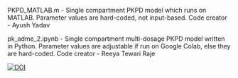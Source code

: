 PKPD_MATLAB.m - Single compartment PKPD model which runs on MATLAB. Parameter values are hard-coded, not input-based. Code creator - Ayush Yadav

pk_adme_2.ipynb - Single compartment multi-dosage PKPD model written in Python. Parameter values are adjustable if run on Google Colab, else they are hard-coded. Code creator - Reeya Tewari Raje


[![DOI](https://zenodo.org/badge/504043632.svg)](https://doi.org/10.5281/zenodo.15083956)
